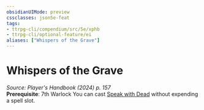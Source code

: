 ```yaml
---
obsidianUIMode: preview
cssclasses: json5e-feat
tags:
- ttrpg-cli/compendium/src/5e/xphb
- ttrpg-cli/optional-feature/ei
aliases: ["Whispers of the Grave"]
---
```

# Whispers of the Grave
*Source: Player's Handbook (2024) p. 157*  
**Prerequisite**: 7th Warlock
You can cast [Speak with Dead](3-Mechanics/CLI/spells/speak-with-dead-xphb.md) without expending a spell slot.